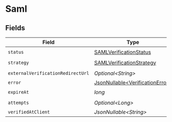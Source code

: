 # Saml


## Fields

| Field                                                                            | Type                                                                             | Required                                                                         | Description                                                                      |
| -------------------------------------------------------------------------------- | -------------------------------------------------------------------------------- | -------------------------------------------------------------------------------- | -------------------------------------------------------------------------------- |
| `status`                                                                         | [SAMLVerificationStatus](../../models/components/SAMLVerificationStatus.md)      | :heavy_check_mark:                                                               | N/A                                                                              |
| `strategy`                                                                       | [SAMLVerificationStrategy](../../models/components/SAMLVerificationStrategy.md)  | :heavy_check_mark:                                                               | N/A                                                                              |
| `externalVerificationRedirectUrl`                                                | *Optional\<String>*                                                              | :heavy_check_mark:                                                               | N/A                                                                              |
| `error`                                                                          | [JsonNullable\<VerificationError>](../../models/components/VerificationError.md) | :heavy_minus_sign:                                                               | N/A                                                                              |
| `expireAt`                                                                       | *long*                                                                           | :heavy_check_mark:                                                               | N/A                                                                              |
| `attempts`                                                                       | *Optional\<Long>*                                                                | :heavy_check_mark:                                                               | N/A                                                                              |
| `verifiedAtClient`                                                               | *JsonNullable\<String>*                                                          | :heavy_minus_sign:                                                               | N/A                                                                              |